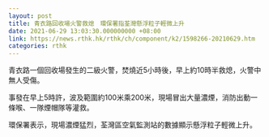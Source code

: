 ```yaml
---
layout: post
title: 青衣路回收場火警救熄　環保署指荃灣懸浮粒子輕微上升
date: 2021-06-29 13:03:30.000000000 +08:00
link: https://news.rthk.hk/rthk/ch/component/k2/1598266-20210629.htm
categories: rthk
---
```


青衣路一個回收場發生的二級火警，焚燒近5小時後，早上約10時半救熄，火警中無人受傷。 

事發在早上5時許，波及範圍約100米乘200米，現場冒出大量濃煙，消防出動一條喉、一隊煙帽隊等灌救。

環保署表示，現場濃煙猛烈，荃灣區空氣監測站的數據顯示懸浮粒子輕微上升。

